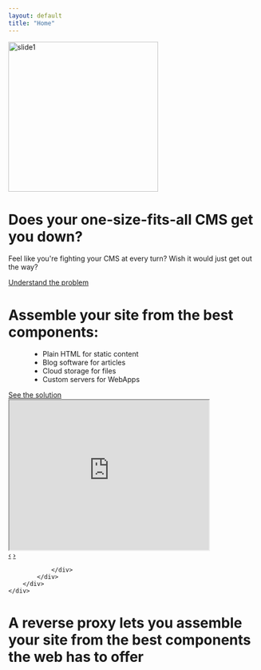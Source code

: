 ```yaml
---
layout: default
title: "Home"
---
```


<div id="hero">
	<div class="container">
		<!-- starts carousel -->
		<div class="row animated fadeInDown">
			<div class="span12">
				<div id="myCarousel" class="carousel slide" data-interval="5000" data-pause="hover">
					<!-- carousel items -->
					<div class="carousel-inner">
						<!-- slide -->
						<div class="active item slide1">
							<div class="row">
								<div class="span5">
									<img src="http://www.doctorramey.com/wp-content/uploads/2011/04/frustration.cartoon.jpg" alt="slide1" style="height:300px"/>
								</div>
								<div class="span5">
									<h1>
										Does your one-size-fits-all CMS get you down?
									</h1>
									<p>Feel like you're fighting your CMS at every turn?  
										Wish it would just get out the way?</p>
									<a href="problem.html" class="btn btn-success btn-large">
										Understand the problem
									</a>
								</div>
							</div>
						</div>
						<!-- slide -->
						<div class="item slide2">
							<div class="row">
								<div class="span6 animated fadeInUpBig">
									<h1>Assemble your site from the best components:</h1>
									<p>
										<ul style="margin-left:45px">
											<li>Plain HTML for static content</li>
											<li>Blog software for articles</li>
											<li>Cloud storage for files</li>
											<li>Custom servers for WebApps</li>
										</ul>
									</p>
									<a href="solution.html" class="btn btn-success btn-large">
										See the solution
									</a>
								</div>
								<div class="span4 animated fadeInDownBig">
									<iframe src="https://cityindex.viewscreencasts.com/embed/2a77b29eeff04af19f2fa02c876758dc" width="400" height="300" seamless="true">Your browser does not seem to handle frames properly.  Watch the screencast <a href="https://cityindex.viewscreencasts.com/2a77b29eeff04af19f2fa02c876758dc">here</a></iframe>
								</div>
							</div>
						</div>
					</div>
					<!-- Carousel nav -->
					<a class="carousel-control left" href="#myCarousel" data-slide="prev">&lsaquo;</a>
					<a class="carousel-control right" href="#myCarousel" data-slide="next">&rsaquo;</a>

				</div>
			</div>
		</div>
	</div>
</div>

<div id="intro">
	<div class="container">
		<h1>A reverse proxy lets you assemble your site from the best components the web has to offer</h1>
	</div>
</div>
